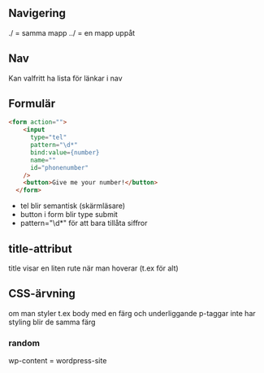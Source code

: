 ## Navigering

./ = samma mapp
../ = en mapp uppåt

## Nav

Kan valfritt ha lista för länkar i nav

## Formulär

```html
<form action="">
    <input
      type="tel"
      pattern="\d*"
      bind:value={number}
      name=""
      id="phonenumber"
    />
    <button>Give me your number!</button>
  </form>
```

- tel blir semantisk (skärmläsare)
- button i form blir type submit
- pattern="\d*" för att bara tillåta siffror

## title-attribut

title visar en liten rute när man hoverar (t.ex för alt)

## CSS-ärvning

om man styler t.ex body med en färg och underliggande p-taggar inte har styling blir de samma färg

### random

wp-content = wordpress-site